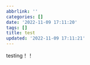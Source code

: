 ```yaml
---
abbrlink: ''
categories: []
date: '2022-11-09 17:11:20'
tags: []
title: test
updated: '2022-11-09 17:11:21'
---
```

testing！！
